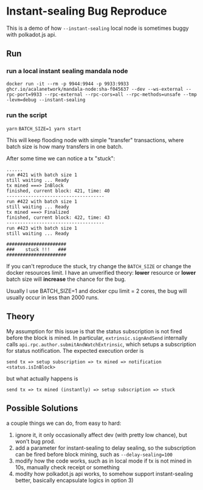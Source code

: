 # Instant-sealing Bug Reproduce
This is a demo of how `--instant-sealing` local node is sometimes buggy with polkadot.js api.

## Run
### run a local instant sealing mandala node
```
docker run -it --rm -p 9944:9944 -p 9933:9933 ghcr.io/acalanetwork/mandala-node:sha-f045637 --dev --ws-external --rpc-port=9933 --rpc-external --rpc-cors=all --rpc-methods=unsafe --tmp -levm=debug --instant-sealing
```

### run the script
`yarn`
`BATCH_SIZE=1 yarn start`

This will keep flooding node with simple "transfer" transactions, where batch size is how many transfers in one batch.

After some time we can notice a tx "stuck":
```
......
run #421 with batch size 1
still waiting ... Ready
tx mined ===> InBlock
finished, current block: 421, time: 40
------------------------------------
run #422 with batch size 1
still waiting ... Ready
tx mined ===> Finalized
finished, current block: 422, time: 43
------------------------------------
run #423 with batch size 1
still waiting ... Ready

######################
###    stuck !!!   ###
######################
```

If you can't reproduce the stuck, try change the `BATCH_SIZE` or change the docker resources limit. I have an unverified theory: **lower** resource or **lower** batch size will **increase** the chance for the bug.

Usually I use BATCH_SIZE=1 and docker cpu limit = 2 cores, the bug will usually occur in less than 2000 runs.

## Theory
My assumption for this issue is that the status subscription is not fired before the block is mined. In particular, `extrinsic.signAndSend` internally calls `api.rpc.author.submitAndWatchExtrinsic`, which setups a subscription for status notification. The expected execution order is 
```
send tx => setup subscription => tx mined => notification <status.isInBlock>
```
but what actually happens is
```
send tx => tx mined (instantly) => setup subscription => stuck
```

## Possible Solutions
a couple things we can do, from easy to hard:
1) ignore it, it only occasionally affect dev (with pretty low chance), but won't bug prod.
2) add a parameter for instant-sealing to delay sealing, so the subscription can be fired before block mining, such as `--delay-sealing=100`
3) modify how the code works, such as in local mode if tx is not mined in 10s, manually check receipt or something
4) modity how polkadot.js api works, to somehow support instant-sealing better, basically encapsulate logics in option 3)
